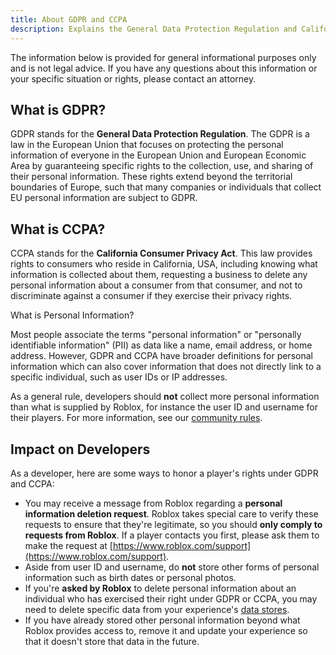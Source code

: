 ```yaml
---
title: About GDPR and CCPA
description: Explains the General Data Protection Regulation and California Consumer Privacy Act.
---
```


<Alert severity="warning">
   The information below is provided for general informational purposes only and is not legal advice. If you have any questions about this information or your specific situation or rights, please contact an attorney.
</Alert>

## What is GDPR?

GDPR stands for the **General Data Protection Regulation**. The GDPR is a law in the European Union that focuses on protecting the personal information of everyone in the European Union and European Economic Area by guaranteeing specific rights to the collection, use, and sharing of their personal information. These rights extend beyond the territorial boundaries of Europe, such that many companies or individuals that collect EU personal information are subject to GDPR.

## What is CCPA?

CCPA stands for the **California Consumer Privacy Act**. This law provides rights to consumers who reside in California, USA, including knowing what information is collected about them, requesting a business to delete any personal information about a consumer from that consumer, and not to discriminate against a consumer if they exercise their privacy rights.

<Alert severity="warning">
<AlertTitle>What is Personal Information?</AlertTitle>

Most people associate the terms "personal information" or "personally identifiable information" (PII) as data like a name, email address, or home address. However, GDPR and CCPA have broader definitions for personal information which can also cover information that does not directly link to a specific individual, such as user IDs or IP addresses.

As a general rule, developers should **not** collect more personal information than what is supplied by Roblox, for instance the user ID and username for their players. For more information, see our [community rules](https://en.help.roblox.com/hc/en-us/articles/203313410-Roblox-Community-Rules).
</Alert>

## Impact on Developers

As a developer, here are some ways to honor a player's rights under GDPR and CCPA:

- You may receive a message from Roblox regarding a **personal information deletion request**. Roblox takes special care to verify these requests to ensure that they're legitimate, so you should **only comply to requests from Roblox**. If a player contacts you first, please ask them to make the request at [https://www.roblox.com/support](https://www.roblox.com/support).
- Aside from user ID and username, do **not** store other forms of personal information such as birth dates or personal photos.
- If you're **asked by Roblox** to delete personal information about an individual who has exercised their right under GDPR or CCPA, you may need to delete specific data from your experience's [data stores](../../cloud-services/data-stores).
- If you have already stored other personal information beyond what Roblox provides access to, remove it and update your experience so that it doesn't store that data in the future.
